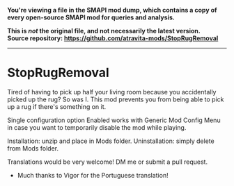 **You're viewing a file in the SMAPI mod dump, which contains a copy of every open-source SMAPI mod
for queries and analysis.**

**This is _not_ the original file, and not necessarily the latest version.**  
**Source repository: https://github.com/atravita-mods/StopRugRemoval**

----

# StopRugRemoval

Tired of having to pick up half your living room because you accidentally picked up the rug? So was I. This mod prevents you from being able to pick up a rug if there's something on it.

Single configuration option Enabled works with Generic Mod Config Menu in case you want to temporarily disable the mod while playing.

Installation: unzip and place in Mods folder. Uninstallation: simply delete from Mods folder.

Translations would be very welcome! DM me or submit a pull request.

* Much thanks to Vigor for the Portuguese translation! 
